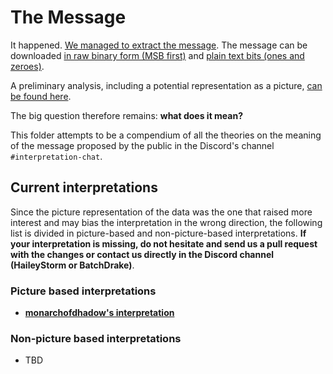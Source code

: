 # The Message
It happened. [We managed to extract the message](https://twitter.com/danieladepaulis/status/1664251594064494595). The message can be downloaded [in raw binary form (MSB first)](../Candidates/artifacts/data17.bin) and [plain text bits (ones and zeroes)](../Candidates/artifacts/data17.txt).

A preliminary analysis, including a potential representation as a picture, [can be found here](analysis/preliminary.md).

The big question therefore remains: **what does it mean?**

This folder attempts to be a compendium of all the theories on the meaning of the message proposed  by the public in the Discord's channel `#interpretation-chat`.


## Current interpretations
Since the picture representation of the data was the one that raised more interest and may bias the interpretation in the wrong direction, the following list is divided in picture-based and non-picture-based interpretations. **If your interpretation is missing, do not hesitate and send us a pull request with the changes or contact us directly in the Discord channel (HaileyStorm or BatchDrake)**.

### Picture based interpretations
* **[monarchofdhadow's interpretation](analysis/monarchofshadow.md)**
### Non-picture based interpretations
* TBD
